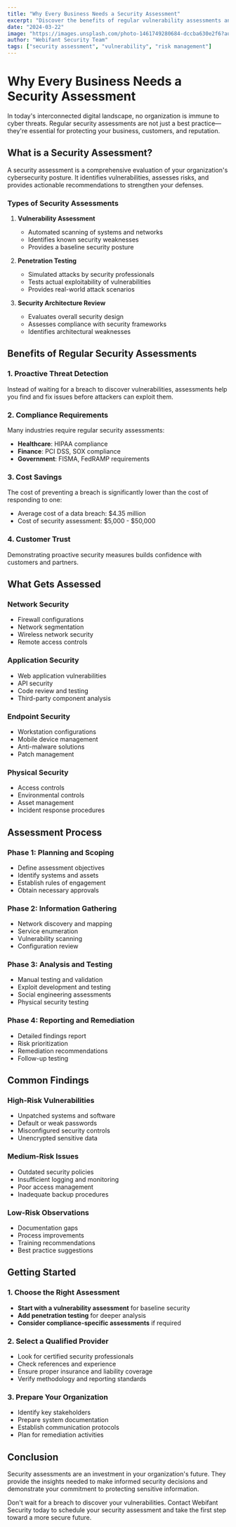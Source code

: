 ```yaml
---
title: "Why Every Business Needs a Security Assessment"
excerpt: "Discover the benefits of regular vulnerability assessments and how they can prevent costly breaches."
date: "2024-03-22"
image: "https://images.unsplash.com/photo-1461749280684-dccba630e2f6?auto=format&fit=crop&w=800&q=80"
author: "Webifant Security Team"
tags: ["security assessment", "vulnerability", "risk management"]
---
```


# Why Every Business Needs a Security Assessment

In today's interconnected digital landscape, no organization is immune to cyber threats. Regular security assessments are not just a best practice—they're essential for protecting your business, customers, and reputation.

## What is a Security Assessment?

A security assessment is a comprehensive evaluation of your organization's cybersecurity posture. It identifies vulnerabilities, assesses risks, and provides actionable recommendations to strengthen your defenses.

### Types of Security Assessments

1. **Vulnerability Assessment**

   - Automated scanning of systems and networks
   - Identifies known security weaknesses
   - Provides a baseline security posture

2. **Penetration Testing**

   - Simulated attacks by security professionals
   - Tests actual exploitability of vulnerabilities
   - Provides real-world attack scenarios

3. **Security Architecture Review**
   - Evaluates overall security design
   - Assesses compliance with security frameworks
   - Identifies architectural weaknesses

## Benefits of Regular Security Assessments

### 1. Proactive Threat Detection

Instead of waiting for a breach to discover vulnerabilities, assessments help you find and fix issues before attackers can exploit them.

### 2. Compliance Requirements

Many industries require regular security assessments:

- **Healthcare**: HIPAA compliance
- **Finance**: PCI DSS, SOX compliance
- **Government**: FISMA, FedRAMP requirements

### 3. Cost Savings

The cost of preventing a breach is significantly lower than the cost of responding to one:

- Average cost of a data breach: $4.35 million
- Cost of security assessment: $5,000 - $50,000

### 4. Customer Trust

Demonstrating proactive security measures builds confidence with customers and partners.

## What Gets Assessed

### Network Security

- Firewall configurations
- Network segmentation
- Wireless network security
- Remote access controls

### Application Security

- Web application vulnerabilities
- API security
- Code review and testing
- Third-party component analysis

### Endpoint Security

- Workstation configurations
- Mobile device management
- Anti-malware solutions
- Patch management

### Physical Security

- Access controls
- Environmental controls
- Asset management
- Incident response procedures

## Assessment Process

### Phase 1: Planning and Scoping

- Define assessment objectives
- Identify systems and assets
- Establish rules of engagement
- Obtain necessary approvals

### Phase 2: Information Gathering

- Network discovery and mapping
- Service enumeration
- Vulnerability scanning
- Configuration review

### Phase 3: Analysis and Testing

- Manual testing and validation
- Exploit development and testing
- Social engineering assessments
- Physical security testing

### Phase 4: Reporting and Remediation

- Detailed findings report
- Risk prioritization
- Remediation recommendations
- Follow-up testing

## Common Findings

### High-Risk Vulnerabilities

- Unpatched systems and software
- Default or weak passwords
- Misconfigured security controls
- Unencrypted sensitive data

### Medium-Risk Issues

- Outdated security policies
- Insufficient logging and monitoring
- Poor access management
- Inadequate backup procedures

### Low-Risk Observations

- Documentation gaps
- Process improvements
- Training recommendations
- Best practice suggestions

## Getting Started

### 1. Choose the Right Assessment

- **Start with a vulnerability assessment** for baseline security
- **Add penetration testing** for deeper analysis
- **Consider compliance-specific assessments** if required

### 2. Select a Qualified Provider

- Look for certified security professionals
- Check references and experience
- Ensure proper insurance and liability coverage
- Verify methodology and reporting standards

### 3. Prepare Your Organization

- Identify key stakeholders
- Prepare system documentation
- Establish communication protocols
- Plan for remediation activities

## Conclusion

Security assessments are an investment in your organization's future. They provide the insights needed to make informed security decisions and demonstrate your commitment to protecting sensitive information.

Don't wait for a breach to discover your vulnerabilities. Contact Webifant Security today to schedule your security assessment and take the first step toward a more secure future.
